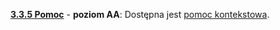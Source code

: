 [**3.3.5 Pomoc**](https://wcag.lepszyweb.pl/#error-prevention-legal-financial-data) - **poziom AA**: Dostępna jest <a href="#" data-toggle="tooltip" data-original-title="{{site.data.glossary.pomoc_kontekstowa}}">pomoc kontekstowa</a>.
